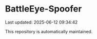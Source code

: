 # BattleEye-Spoofer

Last updated: 2025-06-12 09:34:42

This repository is automatically maintained.
